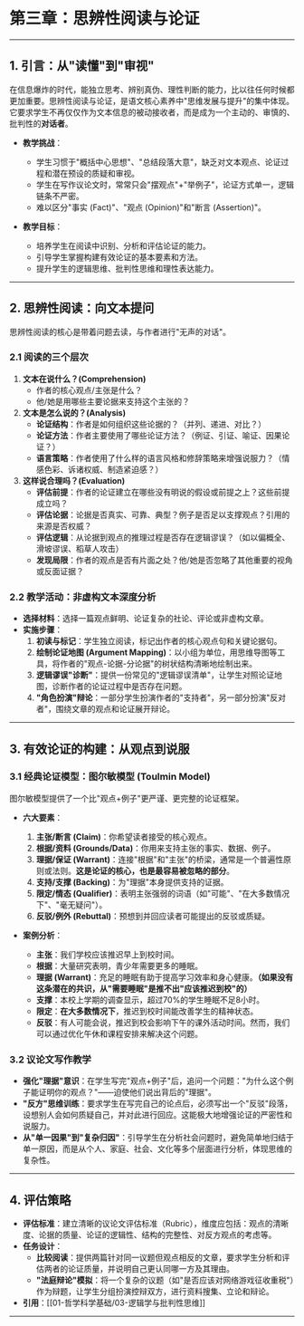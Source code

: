 # 第三章：思辨性阅读与论证

---

## 1. 引言：从"读懂"到"审视"

在信息爆炸的时代，能独立思考、辨别真伪、理性判断的能力，比以往任何时候都更加重要。思辨性阅读与论证，是语文核心素养中"思维发展与提升"的集中体现。它要求学生不再仅仅作为文本信息的被动接收者，而是成为一个主动的、审慎的、批判性的**对话者**。

- **教学挑战**：
  - 学生习惯于"概括中心思想"、"总结段落大意"，缺乏对文本观点、论证过程和潜在预设的质疑和审视。
  - 学生在写作议论文时，常常只会"摆观点"+"举例子"，论证方式单一，逻辑链条不严密。
  - 难以区分"事实 (Fact)"、"观点 (Opinion)"和"断言 (Assertion)"。

- **教学目标**：
  - 培养学生在阅读中识别、分析和评估论证的能力。
  - 引导学生掌握构建有效论证的基本要素和方法。
  - 提升学生的逻辑思维、批判性思维和理性表达能力。

---

## 2. 思辨性阅读：向文本提问

思辨性阅读的核心是带着问题去读，与作者进行"无声的对话"。

### 2.1 阅读的三个层次
1.  **文本在说什么？(Comprehension)**
    - 作者的核心观点/主张是什么？
    - 他/她是用哪些主要论据来支持这个主张的？
2.  **文本是怎么说的？(Analysis)**
    - **论证结构**：作者是如何组织这些论据的？（并列、递进、对比？）
    - **论证方法**：作者主要使用了哪些论证方法？（例证、引证、喻证、因果论证？）
    - **语言策略**：作者使用了什么样的语言风格和修辞策略来增强说服力？（情感色彩、诉诸权威、制造紧迫感？）
3.  **这样说合理吗？(Evaluation)**
    - **评估前提**：作者的论证建立在哪些没有明说的假设或前提之上？这些前提成立吗？
    - **评估论据**：论据是否真实、可靠、典型？例子是否足以支撑观点？引用的来源是否权威？
    - **评估逻辑**：从论据到观点的推理过程是否存在逻辑谬误？（如以偏概全、滑坡谬误、稻草人攻击）
    - **发现局限**：作者的观点是否有片面之处？他/她是否忽略了其他重要的视角或反面证据？

### 2.2 教学活动：非虚构文本深度分析
- **选择材料**：选择一篇观点鲜明、论证复杂的社论、评论或非虚构文章。
- **实施步骤**：
  1.  **初读与标记**：学生独立阅读，标记出作者的核心观点句和关键论据句。
  2.  **绘制论证地图 (Argument Mapping)**：以小组为单位，用思维导图等工具，将作者的"观点-论据-分论据"的树状结构清晰地绘制出来。
  3.  **逻辑谬误"诊断"**：提供一份常见的"逻辑谬误清单"，让学生对照论证地图，诊断作者的论证过程中是否存在问题。
  4.  **"角色扮演"辩论**：一部分学生扮演作者的"支持者"，另一部分扮演"反对者"，围绕文章的观点和论证展开辩论。

---

## 3. 有效论证的构建：从观点到说服

### 3.1 经典论证模型：图尔敏模型 (Toulmin Model)
图尔敏模型提供了一个比"观点+例子"更严谨、更完整的论证框架。
- **六大要素**：
  1.  **主张/断言 (Claim)**：你希望读者接受的核心观点。
  2.  **根据/资料 (Grounds/Data)**：你用来支持主张的事实、数据、例子。
  3.  **理据/保证 (Warrant)**：连接"根据"和"主张"的桥梁，通常是一个普遍性原则或法则。**这是论证的核心，也是最容易被忽略的部分**。
  4.  **支持/支撑 (Backing)**：为"理据"本身提供支持的证据。
  5.  **限定/情态 (Qualifier)**：表明主张强弱的词语（如"可能"、"在大多数情况下"、"毫无疑问"）。
  6.  **反驳/例外 (Rebuttal)**：预想到并回应读者可能提出的反驳或质疑。

- **案例分析**：
  - **主张**：我们学校应该推迟早上到校时间。
  - **根据**：大量研究表明，青少年需要更多的睡眠。
  - **理据 (Warrant)**：充足的睡眠有助于提高学习效率和身心健康。**（如果没有这条潜在的共识，从"需要睡眠"是推不出"应该推迟到校"的）**
  - **支撑**：本校上学期的调查显示，超过70%的学生睡眠不足8小时。
  - **限定**：**在大多数情况下**，推迟到校时间能改善学生的精神状态。
  - **反驳**：有人可能会说，推迟到校会影响下午的课外活动时间。然而，我们可以通过优化午休和课程安排来解决这个问题。

### 3.2 议论文写作教学
- **强化"理据"意识**：在学生写完"观点+例子"后，追问一个问题："为什么这个例子能证明你的观点？"——迫使他们说出背后的"理据"。
- **"反方"思维训练**：要求学生在写完自己的论点后，必须写出一个"反驳"段落，设想别人会如何质疑自己，并对此进行回应。这能极大地增强论证的严密性和说服力。
- **从"单一因果"到"复杂归因"**：引导学生在分析社会问题时，避免简单地归结于单一原因，而是从个人、家庭、社会、文化等多个层面进行分析，体现思维的复杂性。

---

## 4. 评估策略

- **评估标准**：建立清晰的议论文评估标准（Rubric），维度应包括：观点的清晰度、论据的质量、论证的逻辑性、结构的完整性、对反方观点的考虑等。
- **任务设计**：
  - **比较阅读**：提供两篇针对同一议题但观点相反的文章，要求学生分析和评估两者的论证质量，并说明自己更认同哪一方及其理由。
  - **"法庭辩论"模拟**：将一个复杂的议题（如"是否应该对网络游戏征收重税"）作为辩题，让学生分组扮演控辩双方，进行资料搜集、立论和辩论。
- **引用**：[[01-哲学科学基础/03-逻辑学与批判性思维]]

--- 